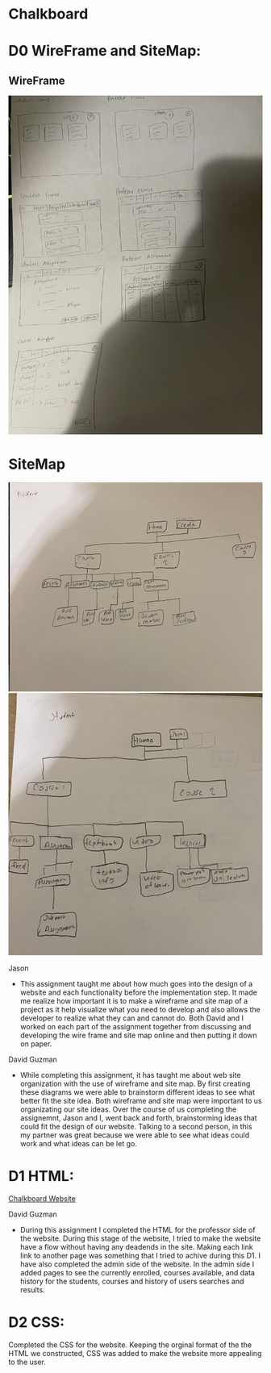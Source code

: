 # Chalkboard


# D0 WireFrame and SiteMap:
## WireFrame
![WireFrame](https://github.com/DavidGuzman1999/chalkboard/blob/main/images/IMG-0692.jpg)

# SiteMap
![SiteMapProfessor](https://github.com/DavidGuzman1999/chalkboard/blob/main/images/siteMapProfessor.png)
![SiteMapStudent](https://github.com/DavidGuzman1999/chalkboard/blob/main/images/siteMapStudent.png)


Jason
- This assignment taught me about how much goes into the design of a website and each functionality before the implementation step.
It made me realize how important it is to make a wireframe and site map of a project as it help visualize what you need to develop and also
allows the developer to realize what they can and cannot do. Both David and I worked on each part of the assignment together from discussing and developing the wire frame
and site map online and then putting it down on paper.

David Guzman 
- While completing this assignment, it has taught me about web site organization with the use of wireframe and site map. By first creating these diagrams
we were able to brainstorm different ideas to see what better fit the site idea. Both wireframe and site map were important to us organizating our site ideas. 
Over the course of us completing the assignemnt, Jason and I, went back and forth, brainstorming ideas that could fit the design of our website. 
Talking to a second person, in this my partner was great because we were able to see what ideas could work and what ideas can be let go.

# D1 HTML:
[Chalkboard Website](https://davidguzman1999.github.io/chalkboard/index.html)

David Guzman
- During this assignment I completed the HTML for the professor side of the website. During this stage of the website, I tried to make the website have a flow without having any deadends in the site. Making each link link to another page was something that I tried to achive during this D1. I have also completed the admin side of the website. In the admin side I added pages to see the currently enrolled, courses available, and data history for the students, courses and history of users searches and results.  

# D2 CSS:
Completed the CSS for the website. Keeping the orginal format of the the HTML we constructed, CSS was added to make the website more appealing to the user.

